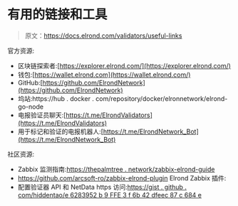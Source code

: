 # 有用的链接和工具

> 原文：<https://docs.elrond.com/validators/useful-links>

 官方资源:

*   区块链探索者:[https://explorer.elrond.com/](https://explorer.elrond.com/)
*   钱包:[https://wallet.elrond.com](https://wallet.elrond.com/)
*   GitHub:[https://github.com/ElrondNetwork](https://github.com/ElrondNetwork)
*   坞站:https://hub . docker . com/repository/docker/elronnetwork/elrond-go-node
*   电报验证员聊天:[https://t.me/ElrondValidators](https://t.me/ElrondValidators)
*   用于标记和验证的电报机器人:[https://t.me/ElrondNetwork_Bot](https://t.me/ElrondNetwork_Bot)

社区资源:

*   Zabbix 监测指南:[https://thepalmtree . network/zabbix-elrond-guide](https://thepalmtree.network/zabbix-elrond-guide)
*   https://github.com/arcsoft-ro/zabbix-elrond-plugin Elrond Zabbix 插件:
*   配置验证器 API 和 NetData https 访问:[https://gist . github . com/hiddentao/e 6283952 b 9 FFE 3 f 6b 42 dfeec 87 c 684 e](https://gist.github.com/hiddentao/e6283952b9fffe3f6b42dfeec87c684e)